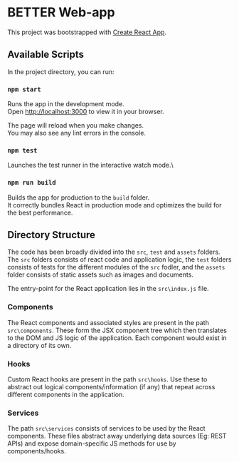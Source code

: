 # BETTER Web-app

This project was bootstrapped with [Create React App](https://github.com/facebook/create-react-app).

## Available Scripts

In the project directory, you can run:

### `npm start`

Runs the app in the development mode.\
Open [http://localhost:3000](http://localhost:3000) to view it in your browser.

The page will reload when you make changes.\
You may also see any lint errors in the console.

### `npm test`

Launches the test runner in the interactive watch mode.\

### `npm run build`

Builds the app for production to the `build` folder.\
It correctly bundles React in production mode and optimizes the build for the best performance.

## Directory Structure

The code has been broadly divided into the `src`, `test` and `assets` folders. The `src` folders consists of react code and application logic, the `test` folders consists of tests for the different modules of the `src` fodler, and the `assets` folder consists of static assets such as images and documents.

The entry-point for the React application lies in the `src\index.js` file.

### Components

The React components and associated styles are present in the path `src\components`. These form the JSX component tree which then translates to the DOM and JS logic of the application. Each component would exist in a directory of its own.

### Hooks

Custom React hooks are present in the path `src\hooks`. Use these to abstract out logical components/information (if any) that repeat across different components in the application.  

### Services

The path `src\services` consists of services to be used by the React components. These files abstract away underlying data sources (Eg: REST APIs) and expose domain-specific JS methods for use by components/hooks.